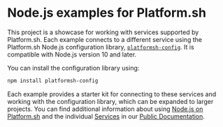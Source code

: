 # Node.js examples for Platform.sh

This project is a showcase for working with services supported by Platform.sh. Each example connects to a different service using the Platform.sh Node.js configuration library, [`platformsh-config`](https://github.com/platformsh/config-reader-nodejs).  It is compatible with Node.js version 10 and later.

You can install the configuration library using:

```bash
npm install platformsh-config
```

Each example provides a starter kit for connecting to these services and working with the configuration library, which can be expanded to larger projects. You can find additional information about using [Node.js on Platform.sh](https://docs.platform.sh/languages/nodejs.html) and the individual [Services](https://docs.platform.sh/configuration/services.html) in our [Public Documentation](https://docs.platform.sh/).

